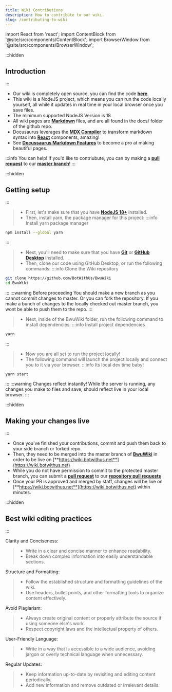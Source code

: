 ```yaml
---
title: Wiki Contributions
description: How to contribute to our wiki.
slug: /contributing-to-wiki
---
```


import React from 'react';
import ContentBlock from '@site/src/components/ContentBlock';
import BrowserWindow from '@site/src/components/BrowserWindow';

:::hidden

## Introduction

:::

<ContentBlock title="Introduction">
<BrowserWindow url="https://github.com/BotWithUs/BwuWiki">

- Our wiki is completely open source, you can find the code <u>[**here**](https://github.com/BotWithUs/BwuWiki)</u>.
- This wiki is a NodeJS project, which means you can run the code locally yourself, all while it updates in real time in your local browser once you save files.
- The minimum supported NodeJS Version is 18
- All wiki pages are [**Markdown**](https://commonmark.org/) files, and are all found in the docs/ folder of the github repo.
- Docusaurus leverages the [**MDX Compiler**](https://mdxjs.com/) to transform markdown syntax into [**React**](https://react.dev/) components, amazing!
- See [**Docussaurus Markdown Features**](https://docusaurus.io/docs/markdown-features) to become a pro at making beautiful pages.

:::info You can help!
If you'd like to contriubute, you can by making a [**pull request**](https://docs.github.com/en/pull-requests/collaborating-with-pull-requests/proposing-changes-to-your-work-with-pull-requests/about-pull-requests) to our [**master branch**](https://github.com/BotWithUs/BwuWiki)!
:::

</BrowserWindow>

</ContentBlock>

:::hidden

## Getting setup

:::
<ContentBlock title="Getting setup">

> - First, let's make sure that you have [**NodeJS 18+**](https://nodejs.org/en/download) installed.
> - Then, install yarn, the package manager for this project:
>   :::info Install yarn package manager

```bash
npm install --global yarn
```

:::

> - Next, you'll need to make sure that you have [**Git**](https://git-scm.com/downloads) or [**GitHub Desktop**](https://desktop.github.com/) installed.
> - Then, clone our code using GitHub Desktop, or run the following commands:
>   :::info Clone the Wiki repository

```bash
git clone https://github.com/BotWithUs/BwuWiki
cd BwuWiki
```

:::
:::warning Before proceeding
You should make a new branch as you cannot commit changes to master. Or you can fork the repository. If you make a bunch of changes to the locally checked out master branch, you wont be able to push them to the repo.
:::

> - Next, inside of the BwuWiki folder, run the following command to install dependencies:
>   :::info Install project dependencies

```bash
yarn
```

:::

> - Now you are all set to run the project locally!
> - The following command will launch the project locally and connect you to it via your browser.
>   :::info Its local dev time baby!

```bash
yarn start
```

:::
:::warning Changes reflect instantly!
While the server is running, any changes you make to files and save, should reflect live in your local browser.
:::

</ContentBlock>

:::hidden

## Making your changes live

:::
<ContentBlock title="Making your changes live">

- Once you've finished your contributions, commit and push them back to your side branch or forked repo.
- Then, they need to be merged into the master branch of [**BwuWiki**](https://github.com/BotWithUs/BwuWiki) in order to be live on [**https://wiki.botwithus.net**](https://wiki.botwithus.net)
- While you do not have permission to commit to the protected master branch, you can submit a [**pull request**](https://docs.github.com/en/pull-requests/collaborating-with-pull-requests/proposing-changes-to-your-work-with-pull-requests/about-pull-requests) to our [**repository pull requests**](https://github.com/BotWithUs/BwuWiki/pulls)
- Once your PR is approved and merged by staff, changes will be live on [**https://wiki.botwithus.net**](https://wiki.botwithus.net) within minutes.

</ContentBlock>

:::hidden

## Best wiki editing practices

:::

<ContentBlock title="Best wiki editing practices">

Clarity and Conciseness:

> - Write in a clear and concise manner to enhance readability.
> - Break down complex information into easily understandable sections.

Structure and Formatting:

> - Follow the established structure and formatting guidelines of the wiki.
> - Use headers, bullet points, and other formatting tools to organize content effectively.

Avoid Plagiarism:

> - Always create original content or properly attribute the source if using someone else's work.
> - Respect copyright laws and the intellectual property of others.

User-Friendly Language:

> - Write in a way that is accessible to a wide audience, avoiding jargon or overly technical language when unnecessary.

Regular Updates:

> - Keep information up-to-date by revisiting and editing content periodically.
> - Add new information and remove outdated or irrelevant details.

</ContentBlock>
